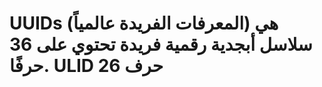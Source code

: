 UUIDs (المعرفات الفريدة عالمياً) هي سلاسل أبجدية رقمية فريدة تحتوي على 36 حرفًا.
ULID 26 حرف
==============


